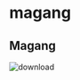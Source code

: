 # magang
## Magang
![download](https://user-images.githubusercontent.com/79302585/179406077-383d3479-be5b-45aa-95fc-9e1356831b6a.png)


